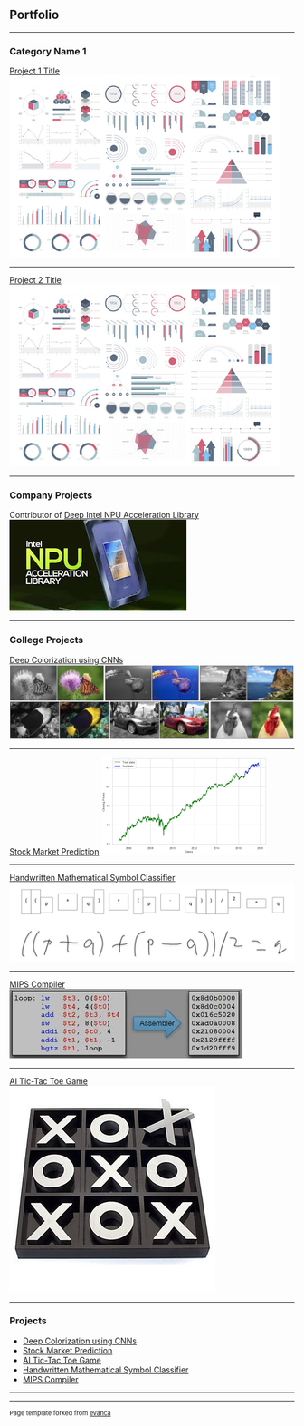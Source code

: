 ## Portfolio

---

### Category Name 1 

[Project 1 Title](/sample_page)
<img src="images/dummy_thumbnail.jpg?raw=true"/>

---
[Project 2 Title](/pdf/sample_presentation.pdf)
<img src="images/dummy_thumbnail.jpg?raw=true"/>

---
### Company Projects
Contributor of [Deep Intel NPU Acceleration Library](https://github.com/intel/intel-npu-acceleration-library)
<img src="images/NPU_Acceleration_Library.jpg?raw=true"/>

---
### College Projects

[Deep Colorization using CNNs](https://github.com/SHIVAMBASIA/CIS-6930-Deep-Colorization)
<img src="images/Deep_Colorization.jpg?raw=true"/>

---
[Stock Market Prediction](https://github.com/SHIVAMBASIA/CAP-6610-Stock-Market-Prediction)
<img src="images/stock_market_prediction.png?raw=true"/>

---
[Handwritten Mathematical Symbol Classifier](https://github.com/SHIVAMBASIA/EEL-5840-Handwritten-Mathematical-Symbol-Classifier)
<img src="images/Mathematical_Symbol_Classifier.png?raw=true"/>

---
[MIPS Compiler](https://github.com/SHIVAMBASIA/CDA-5155-MIPS-Simulator)
<img src="images/MIPS_Simulator.jpg?raw=true"/>

---
[AI Tic-Tac Toe Game](https://github.com/SHIVAMBASIA/CIS6930-AI-Tic-Tac-Toe)
<img src="images/Tic_Tac_Toe_AI_Game.jpg?raw=true"/>

---
### Projects

- [Deep Colorization using CNNs](https://github.com/SHIVAMBASIA/CIS-6930-Deep-Colorization)
- [Stock Market Prediction](https://github.com/SHIVAMBASIA/CAP-6610-Stock-Market-Prediction)
- [AI Tic-Tac Toe Game](https://github.com/SHIVAMBASIA/CIS6930-AI-Tic-Tac-Toe)
- [Handwritten Mathematical Symbol Classifier](https://github.com/SHIVAMBASIA/EEL-5840-Handwritten-Mathematical-Symbol-Classifier)
- [MIPS Compiler](https://github.com/SHIVAMBASIA/CDA-5155-MIPS-Simulator)

---




---
<p style="font-size:11px">Page template forked from <a href="https://github.com/evanca/quick-portfolio">evanca</a></p>
<!-- Remove above link if you don't want to attibute -->

